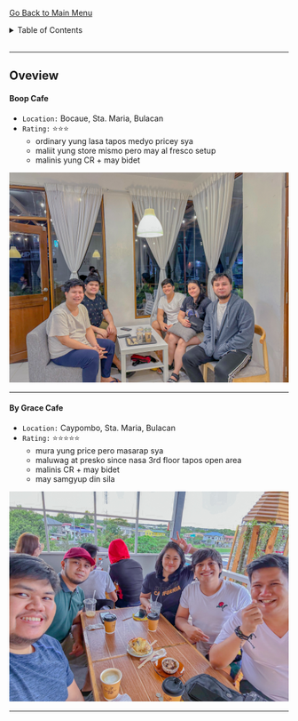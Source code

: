 [Go Back to Main Menu](https://rolinj.github.io)
<br />
<details>
  <summary>Table of Contents</summary>
  <ol>
    <li>
      <a href="#1-boop-cafe">Boop Cafe</a>
    </li>
    <li>
      <a href="#2-by-grace-cafe">By Grace Cafe</a>
    </li>
  </ol>
  <br />
</details>
<br />

* * *

## Oveview

#### Boop Cafe
- `Location:` Bocaue, Sta. Maria, Bulacan
- `Rating:` ⭐️⭐️⭐️
  - ordinary yung lasa tapos medyo pricey sya
  - maliit yung store mismo pero may al fresco setup
  - malinis yung CR + may bidet

![boop-cafe](/assets/images/cafe/boop-cafe.JPG) 

* * *

#### By Grace Cafe
- `Location:` Caypombo, Sta. Maria, Bulacan
- `Rating:` ⭐️⭐️⭐️⭐️⭐️
  - mura yung price pero masarap sya
  - maluwag at presko since nasa 3rd floor tapos open area
  - malinis CR + may bidet
  - may samgyup din sila

![by-grace-cafe](/assets/images/cafe/by-grace-cafe.JPG) 

* * *
